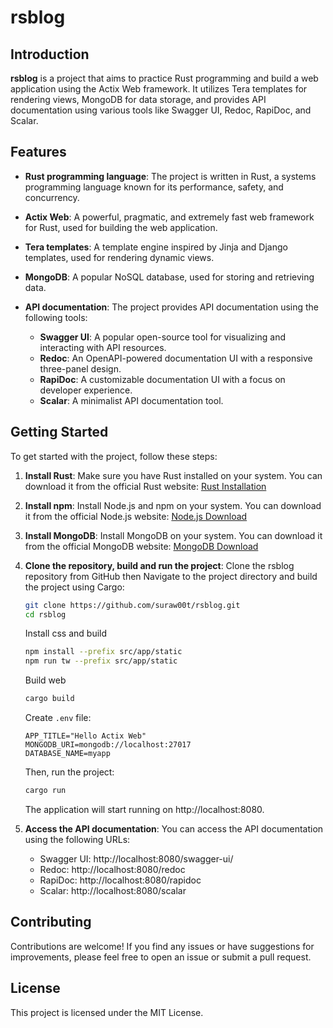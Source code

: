 # rsblog

## Introduction

**rsblog** is a project that aims to practice Rust programming and build a web application using the Actix Web framework. It utilizes Tera templates for rendering views, MongoDB for data storage, and provides API documentation using various tools like Swagger UI, Redoc, RapiDoc, and Scalar.

## Features

- **Rust programming language**: The project is written in Rust, a systems programming language known for its performance, safety, and concurrency.

- **Actix Web**: A powerful, pragmatic, and extremely fast web framework for Rust, used for building the web application.

- **Tera templates**: A template engine inspired by Jinja and Django templates, used for rendering dynamic views.

- **MongoDB**: A popular NoSQL database, used for storing and retrieving data.

- **API documentation**: The project provides API documentation using the following tools:
  - **Swagger UI**: A popular open-source tool for visualizing and interacting with API resources.
  - **Redoc**: An OpenAPI-powered documentation UI with a responsive three-panel design.
  - **RapiDoc**: A customizable documentation UI with a focus on developer experience.
  - **Scalar**: A minimalist API documentation tool.

## Getting Started

To get started with the project, follow these steps:

1. **Install Rust**: Make sure you have Rust installed on your system. You can download it from the official Rust website: [Rust Installation](https://www.rust-lang.org/tools/install)

2. **Install npm**: Install Node.js and npm on your system. You can download it from the official Node.js website: [Node.js Download](https://nodejs.org/)

3. **Install MongoDB**: Install MongoDB on your system. You can download it from the official MongoDB website: [MongoDB Download](https://www.mongodb.com/try/download/community)

4. **Clone the repository, build and run the project**: Clone the rsblog repository from GitHub then Navigate to the project directory and build the project using Cargo:

   ```bash
   git clone https://github.com/suraw00t/rsblog.git
   cd rsblog
   ```

   Install css and build
   ```bash
   npm install --prefix src/app/static
   npm run tw --prefix src/app/static
   ```

   Build web
   ```bash
   cargo build
   ```

   Create `.env` file:
   ```
   APP_TITLE="Hello Actix Web"
   MONGODB_URI=mongodb://localhost:27017
   DATABASE_NAME=myapp
   ```

   Then, run the project:

   ```bash
   cargo run
   ```

   The application will start running on http://localhost:8080.

5. **Access the API documentation**: You can access the API documentation using the following URLs:

    - Swagger UI: http://localhost:8080/swagger-ui/
    - Redoc: http://localhost:8080/redoc
    - RapiDoc: http://localhost:8080/rapidoc
    - Scalar: http://localhost:8080/scalar

## Contributing

  Contributions are welcome! If you find any issues or have suggestions for improvements, please feel free to open an issue or submit a pull request.

## License
  This project is licensed under the MIT License.
